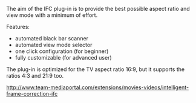 The aim of the IFC plug-in is to provide the best possible aspect ratio and view mode with a minimum of effort.

Features:

+ automated black bar scanner
+ automated view mode selector
+ one click configuration (for beginner)
+ fully customizable (for advanced user)


The plug-in is optimized for the TV aspect ratio 16:9, but it supports the ratios 4:3 and 21:9 too.

http://www.team-mediaportal.com/extensions/movies-videos/intelligent-frame-correction-ifc